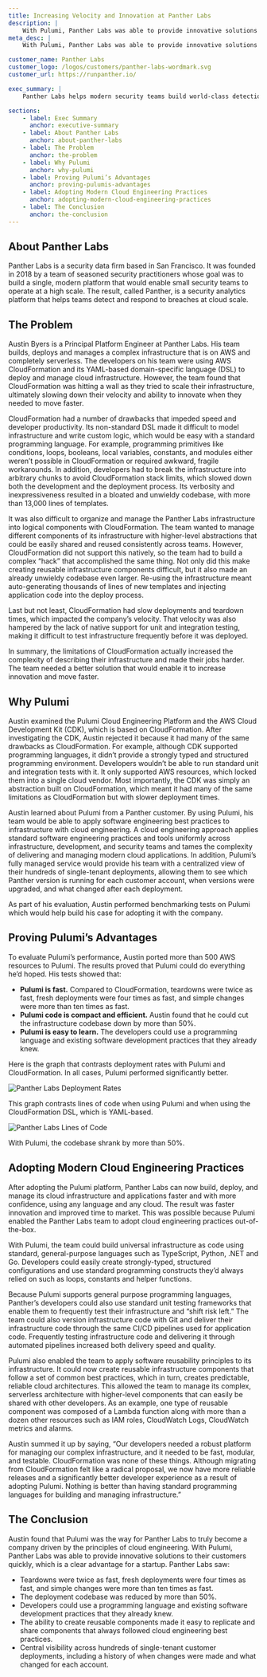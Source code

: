 ```yaml
---
title: Increasing Velocity and Innovation at Panther Labs
description: |
    With Pulumi, Panther Labs was able to provide innovative solutions to their customers quickly, which is a clear advantage for a startup.
meta_desc: |
    With Pulumi, Panther Labs was able to provide innovative solutions to their customers quickly, which is a clear advantage for a startup.

customer_name: Panther Labs
customer_logo: /logos/customers/panther-labs-wordmark.svg
customer_url: https://runpanther.io/

exec_summary: |
    Panther Labs helps modern security teams build world-class detection and response pipelines using code and automation, developer-friendly workflows, and big data primitives. Its Platform Team is responsible for a large, complex serverless architecture on AWS. Because of the limitations of its legacy Infrastructure-as-Code (IaC) tool, the team was unable to manage and scale its cloud infrastructure with the speed and automation that the company needed to support its fast-growing business. After comparing different alternatives, Panther Labs decided to migrate to the Pulumi Cloud Engineering Platform. Pulumi increased the company’s deployment speeds by up to 10X, reduced the size of its infrastructure codebase by >50%, and enabled its developers to adopt cloud engineering best practices to deliver its cloud applications faster and more reliably.

sections:
    - label: Exec Summary
      anchor: executive-summary
    - label: About Panther Labs
      anchor: about-panther-labs
    - label: The Problem
      anchor: the-problem
    - label: Why Pulumi
      anchor: why-pulumi
    - label: Proving Pulumi’s Advantages
      anchor: proving-pulumis-advantages
    - label: Adopting Modern Cloud Engineering Practices
      anchor: adopting-modern-cloud-engineering-practices
    - label: The Conclusion
      anchor: the-conclusion
---
```


## About Panther Labs

Panther Labs is a security data firm based in San Francisco. It was founded in 2018 by a team of seasoned security practitioners whose goal was to build a single, modern platform that would enable small security teams to operate at a high scale. The result, called Panther, is a security analytics platform that helps teams detect and respond to breaches at cloud scale.

## The Problem

Austin Byers is a Principal Platform Engineer at Panther Labs. His team builds, deploys and manages a complex infrastructure that is on AWS and completely serverless. The developers on his team were using AWS CloudFormation and its YAML-based domain-specific language (DSL) to deploy and manage cloud infrastructure. However, the team found that CloudFormation was hitting a wall as they tried to scale their infrastructure, ultimately slowing down their velocity and ability to innovate when they needed to move faster.

CloudFormation had a number of drawbacks that impeded speed and developer productivity. Its non-standard DSL made it difficult to model infrastructure and write custom logic, which would be easy with a standard programming language. For example, programming primitives like conditions, loops, booleans, local variables, constants, and modules either weren’t possible in CloudFormation or required awkward, fragile workarounds. In addition, developers had to break the infrastructure into arbitrary chunks to avoid CloudFormation stack limits, which slowed down both the development and the deployment process. Its verbosity and inexpressiveness resulted in a bloated and unwieldy codebase, with more than 13,000 lines of templates.

It was also difficult to organize and manage the Panther Labs infrastructure into logical components with CloudFormation. The team wanted to manage different components of its infrastructure with higher-level abstractions that could be easily shared and reused consistently across teams. However, CloudFormation did not support this natively, so the team had to build a complex “hack” that accomplished the same thing. Not only did this make creating reusable infrastructure components difficult, but it also made an already unwieldy codebase even larger. Re-using the infrastructure meant auto-generating thousands of lines of new templates and injecting application code into the deploy process.

Last but not least, CloudFormation had slow deployments and teardown times, which impacted the company’s velocity. That velocity was also hampered by the lack of native support for unit and integration testing, making it difficult to test infrastructure frequently before it was deployed.

In summary, the limitations of CloudFormation actually increased the complexity of describing their infrastructure and made their jobs harder. The team needed a better solution that would enable it to increase innovation and move faster.

## Why Pulumi

Austin examined the Pulumi Cloud Engineering Platform and the AWS Cloud Development Kit (CDK), which is based on CloudFormation. After investigating the CDK, Austin rejected it because it had many of the same drawbacks as CloudFormation. For example, although CDK supported programming languages, it didn’t provide a strongly typed and structured programming environment. Developers wouldn’t be able to run standard unit and integration tests with it. It only supported AWS resources, which locked them into a single cloud vendor. Most importantly, the CDK was simply an abstraction built on CloudFormation, which meant it had many of the same limitations as CloudFormation but with slower deployment times.

Austin learned about Pulumi from a Panther customer. By using Pulumi, his team would be able to apply software engineering best practices to infrastructure with cloud engineering. A cloud engineering approach applies standard software engineering practices and tools uniformly across infrastructure, development, and security teams and tames the complexity of delivering and managing modern cloud applications. In addition, Pulumi’s fully managed service would provide his team with a centralized view of their hundreds of single-tenant deployments, allowing them to see which Panther version is running for each customer account, when versions were upgraded, and what changed after each deployment.

As part of his evaluation, Austin performed benchmarking tests on Pulumi which would help build his case for adopting it with the company.

## Proving Pulumi’s Advantages

To evaluate Pulumi’s performance, Austin ported more than 500 AWS resources to Pulumi. The results proved that Pulumi could do everything he’d hoped. His tests showed that:

- **Pulumi is fast.** Compared to CloudFormation, teardowns were twice as fast, fresh deployments were four times as fast, and simple changes were more than ten times as fast.
- **Pulumi code is compact and efficient.** Austin found that he could cut the infrastructure codebase down by more than 50%.
- **Pulumi is easy to learn.** The developers could use a programming language and existing software development practices that they already knew.

Here is the graph that contrasts deployment rates with Pulumi and CloudFormation. In all cases, Pulumi performed significantly better.

<img class="block mx-auto md:max-w-4xl my-8"
src="/images/case-studies/panther-labs-deployment-rates.png" alt="Panther Labs Deployment Rates" />

This graph contrasts lines of code when using Pulumi and when using the CloudFormation DSL, which is YAML-based.

 <img class="block mx-auto md:max-w-4xl my-8"
src="/images/case-studies/panther-labs-lines-of-code.png" alt="Panther Labs Lines of Code" />

With Pulumi, the codebase shrank by more than 50%.

## Adopting Modern Cloud Engineering Practices

After adopting the Pulumi platform, Panther Labs can now build, deploy, and manage its cloud infrastructure and applications faster and with more confidence, using any language and any cloud. The result was faster innovation and improved time to market. This was possible because Pulumi enabled the Panther Labs team to adopt cloud engineering practices out-of-the-box.

With Pulumi, the team could build universal infrastructure as code using standard, general-purpose languages such as TypeScript, Python, .NET and Go. Developers could easily create strongly-typed, structured configurations and use standard programming constructs they’d always relied on such as loops, constants and helper functions.

Because Pulumi supports general purpose programming languages, Panther’s developers could also use standard unit testing frameworks that enable them to frequently test their infrastructure and “shift risk left.” The team could also version infrastructure code with Git and deliver their infrastructure code through the same CI/CD pipelines used for application code. Frequently testing infrastructure code and delivering it through automated pipelines increased both delivery speed and quality.

Pulumi also enabled the team to apply software reusability principles to its infrastructure. It could now create reusable infrastructure components that follow a set of common best practices, which in turn, creates predictable, reliable cloud architectures. This allowed the team to manage its complex, serverless architecture with higher-level components that can easily be shared with other developers. As an example, one type of reusable component was composed of a Lambda function along with more than a dozen other resources such as IAM roles, CloudWatch Logs, CloudWatch metrics and alarms.

Austin summed it up by saying, “Our developers needed a robust platform for managing our complex infrastructure, and it needed to be fast, modular, and testable. CloudFormation was none of these things. Although migrating from CloudFormation felt like a radical proposal, we now have more reliable releases and a significantly better developer experience as a result of adopting Pulumi. Nothing is better than having standard programming languages for building and managing infrastructure.”

## The Conclusion

Austin found that Pulumi was the way for Panther Labs to truly become a company driven by the principles of cloud engineering. With Pulumi, Panther Labs was able to provide innovative solutions to their customers quickly, which is a clear advantage for a startup. Panther Labs saw:

- Teardowns were twice as fast, fresh deployments were four times as fast, and simple changes were more than ten times as fast.
- The deployment codebase was reduced by more than 50%.
- Developers could use a programming language and existing software development practices that they already knew.
- The ability to create reusable components made it easy to replicate and share components that always followed cloud engineering best practices.
- Central visibility across hundreds of single-tenant customer deployments, including a history of when changes were made and what changed for each account.
